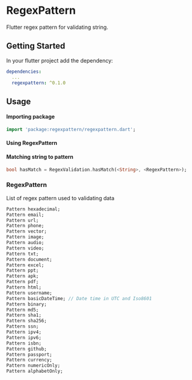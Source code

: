 # RegexPattern

Flutter regex pattern for validating string.

## Getting Started

In your flutter project add the dependency:

```yml
dependencies:
  ...
  regexpattern: ^0.1.0
```

## Usage
#### Importing package
```dart
import 'package:regexpattern/regexpattern.dart';
```
#### Using RegexPattern

#### Matching string to pattern
```dart
bool hasMatch = RegexValidation.hasMatch(<String>, <RegexPattern>);
```

### RegexPattern

List of regex pattern used to validating data

```dart
Pattern hexadecimal;
Pattern email;
Pattern url;
Pattern phone;
Pattern vector;
Pattern image;
Pattern audio;
Pattern video;
Pattern txt;
Pattern document;
Pattern excel;
Pattern ppt;
Pattern apk;
Pattern pdf;
Pattern html;
Pattern username;
Pattern basicDateTime; // Date time in UTC and Iso8601
Pattern binary;
Pattern md5;
Pattern sha1;
Pattern sha256;
Pattern ssn;
Pattern ipv4;
Pattern ipv6;
Pattern isbn;
Pattern github;
Pattern passport;
Pattern currency;
Pattern numericOnly;
Pattern alphabetOnly;
```
